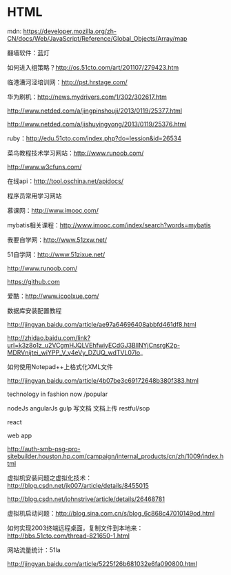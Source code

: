# HTML
mdn: https://developer.mozilla.org/zh-CN/docs/Web/JavaScript/Reference/Global_Objects/Array/map  

翻墙软件：蓝灯  

如何进入组策略？http://os.51cto.com/art/201107/279423.htm

临港漕河泾培训网：http://pst.hrstage.com/

华为刷机：http://news.mydrivers.com/1/302/302617.htm

http://www.netded.com/a/jingpinshouji/2013/0119/25377.html

http://www.netded.com/a/jishuyingyong/2013/0119/25376.html

ruby：http://edu.51cto.com/index.php?do=lession&id=26534

菜鸟教程技术学习网站：http://www.runoob.com/

http://www.w3cfuns.com/

在线api：http://tool.oschina.net/apidocs/

程序员常用学习网站

慕课网：http://www.imooc.com/

mybatis相关课程：http://www.imooc.com/index/search?words=mybatis

我要自学网：http://www.51zxw.net/

51自学网：http://www.51zixue.net/

http://www.runoob.com/

https://github.com

爱酷：http://www.icoolxue.com/

数据库安装配置教程

http://jingyan.baidu.com/article/ae97a64696408abbfd461df8.html

http://zhidao.baidu.com/link?url=k3z8o1z_u2VCgmHJQLVEhfwiyECdGJ3BllNYjCnsrgK2p-MDRVnijtei_wiYPP_V_v4eVy_DZUQ_wdTVL07lo_

如何使用Notepad++上格式化XML文件

http://jingyan.baidu.com/article/4b07be3c69172648b380f383.html

technology in fashion now /popular

nodeJs
angularJs
gulp
写文档
文档上传
restful/sop

react

web app

http://auth-smb-psg-pro-sitebuilder.houston.hp.com/campaign/internal_products/cn/zh/1009/index.html

虚拟机安装问题之虚拟化技术：http://blog.csdn.net/jk007/article/details/8455015

http://blog.csdn.net/johnstrive/article/details/26468781

虚拟机启动问题：http://blog.sina.com.cn/s/blog_6c868c47010149od.html

 如何实现2003终端远程桌面，复制文件到本地来：http://bbs.51cto.com/thread-821650-1.html

网站流量统计：51la 

http://jingyan.baidu.com/article/5225f26b681032e6fa090800.html
